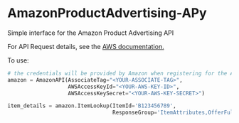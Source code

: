 # AmazonProductAdvertising-APy
Simple interface for the Amazon Product Advertising API 

For API Request details, see the [AWS documentation.](http://docs.aws.amazon.com/AWSECommerceService/latest/DG/Welcome.html)

To use:

```python
# the credentials will be provided by Amazon when registering for the API.
amazon = AmazonAPI(AssociateTag="<YOUR-ASSOCIATE-TAG>",
                   AWSAccessKeyId="<YOUR-AWS-KEY-ID>",
                   AWSAccessKeySecret="<YOUR-AWS-KEY-SECRET>")

item_details = amazon.ItemLookup(ItemId='B123456789',
                                 ResponseGroup='ItemAttributes,OfferFull,Offers')

```
